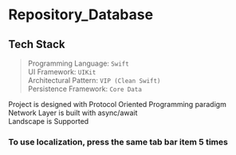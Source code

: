 # Repository_Database

## Tech Stack

> Programming Language: `Swift`<br>
UI Framework:         `UIKit` <br>
Architectural Pattern: `VIP (Clean Swift)`<br>
Persistence Framework: `Core Data`<br>

Project is designed with Protocol Oriented Programming paradigm<br>
Network Layer is built with async/await<br>
Landscape is Supported<br>
### To use localization, press the same tab bar item 5 times<br>
